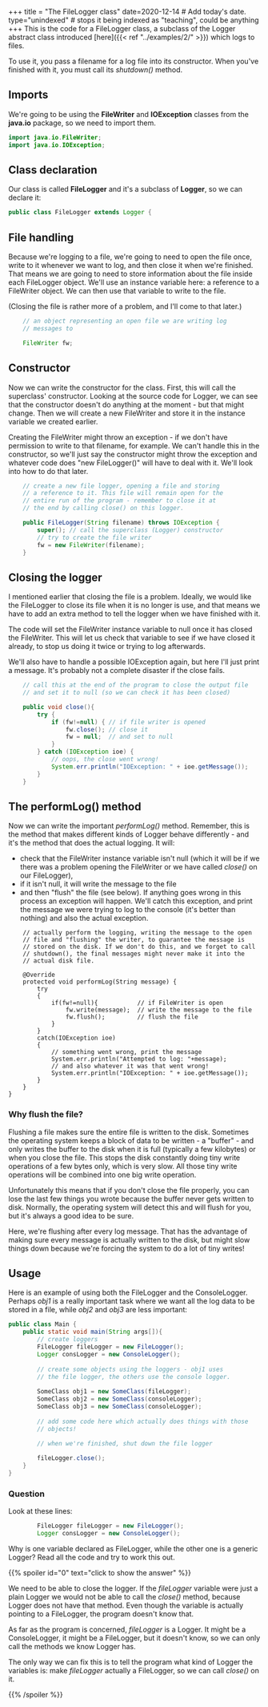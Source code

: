 +++
title = "The FileLogger class"
date=2020-12-14  # Add today's date.
type="unindexed" # stops it being indexed as "teaching", could be anything
+++
This is the code for a FileLogger class, a subclass
of the Logger abstract class introduced [here]({{< ref "../examples/2/" >}}) which
logs to files. 

To use it, you pass a filename for a log file into its constructor. When you've finished
with it, you must call its *shutdown()* method.

## Imports
We're going to be using the **FileWriter** and **IOException** classes from the **java.io**
package, so we need to import them.

```java
import java.io.FileWriter;
import java.io.IOException;
```

## Class declaration

Our class is called **FileLogger** and it's a subclass of **Logger**, so we can declare
it:

```java
public class FileLogger extends Logger {
```

## File handling

Because we're logging to a file, we're going to need to open the file once, write to it whenever
we want to log, and then close it when we're finished.
That means we are going to need to store information about the file inside each FileLogger object.
We'll use an instance variable here: a reference to a FileWriter object. We can then use that variable
to write to the file.

(Closing the file is rather more of a problem, and I'll come to that later.)

```java
    // an object representing an open file we are writing log
    // messages to

    FileWriter fw;
```

## Constructor

Now we can write the constructor for the class. First, this will call the superclass' constructor.
Looking at the source code for Logger, we can see that the constructor doesn't do anything at the 
moment - but that might change. Then we will create a new FileWriter and store it in the
instance variable we created earlier.

Creating the FileWriter might throw an exception - if we don't have permission to write to that filename,
for example. We can't handle this in the constructor, so we'll just say the constructor might throw
the exception and whatever code does "new FileLogger()" will have to deal with it. We'll look into
how to do that later.


```java
    // create a new file logger, opening a file and storing
    // a reference to it. This file will remain open for the
    // entire run of the program - remember to close it at
    // the end by calling close() on this logger.

    public FileLogger(String filename) throws IOException {
        super(); // call the superclass (Logger) constructor
        // try to create the file writer
        fw = new FileWriter(filename);
    }
```

## Closing the logger
I mentioned earlier that closing the file is a problem. Ideally, we would like the FileLogger to close
its file when it is no longer is use, and that means we have to add an extra method to tell the logger
when we have finished with it.

The code will set the FileWriter instance variable to null once it has closed the FileWriter. This
will let us check that variable to see if we have closed it already, to stop us doing it twice or
trying to log afterwards.

We'll also have to handle a possible IOException again, but here I'll just print a message. It's
probably not a complete disaster if the close fails.

```java
    // call this at the end of the program to close the output file
    // and set it to null (so we can check it has been closed)

    public void close(){
        try {
            if (fw!=null) { // if file writer is opened
                fw.close(); // close it 
                fw = null;  // and set to null
            }
        } catch (IOException ioe) {
            // oops, the close went wrong!
            System.err.println("IOException: " + ioe.getMessage());
        }
    }
```    

## The performLog() method
Now we can write the important *performLog()* method. Remember, this is the method that makes different
kinds of Logger behave differently - and it's the method that does the actual logging.
It will:
* check that the FileWriter instance variable isn't null (which it will be if we there was a problem opening
the FileWriter or we have called *close()* on our FileLogger), 
* if it isn't null, it will write the message to the file
* and then "flush" the file (see below).
If anything goes wrong in this process an exception will happen. We'll catch this exception, and
print the message we were trying to log to the console (it's better than nothing) and also the actual
exception.

```
    // actually perform the logging, writing the message to the open
    // file and "flushing" the writer, to guarantee the message is
    // stored on the disk. If we don't do this, and we forget to call
    // shutdown(), the final messages might never make it into the
    // actual disk file.

    @Override
    protected void performLog(String message) {
        try
        {
            if(fw!=null){           // if FileWriter is open
                fw.write(message);  // write the message to the file
                fw.flush();         // flush the file
            }
        }
        catch(IOException ioe)
        {
            // something went wrong, print the message
            System.err.println("Attempted to log: "+message);
            // and also whatever it was that went wrong!
            System.err.println("IOException: " + ioe.getMessage());
        }
    }
}
```
### Why flush the file?
Flushing a file makes sure the entire file is written to the disk. Sometimes the operating system
keeps a block of data to be written - a "buffer" - and only writes the buffer to the disk when
it is full (typically a few kilobytes) or when you close the file.
This stops the disk constantly doing tiny write operations
of a few bytes only, which is very slow. All those tiny write operations will be combined into one
big write operation.

Unfortunately this means that if you don't close the file properly, you can lose the last few things
you wrote because the buffer never gets written to disk. Normally, the operating system will detect this
and will flush for you, but it's always a good idea to be sure.

Here, we're flushing after every log message. That has the advantage of making sure every message is actually
written to the disk, but might slow things down because we're forcing the system to do a lot of tiny writes!

## Usage

Here is an example of using both the FileLogger and the ConsoleLogger. Perhaps
*obj1* is a really important task where we want all the log data to be stored in 
a file, while *obj2* and *obj3* are less important:

```java
public class Main {
    public static void main(String args[]){
        // create loggers
        FileLogger fileLogger = new FileLogger();
        Logger consLogger = new ConsoleLogger();
        
        // create some objects using the loggers - obj1 uses
        // the file logger, the others use the console logger.
        
        SomeClass obj1 = new SomeClass(fileLogger);
        SomeClass obj2 = new SomeClass(consoleLogger);
        SomeClass obj3 = new SomeClass(consoleLogger);
        
        // add some code here which actually does things with those
        // objects!
        
        // when we're finished, shut down the file logger

        fileLogger.close();
    }
}
```
### Question

Look at these lines:
```java
        FileLogger fileLogger = new FileLogger();
        Logger consLogger = new ConsoleLogger();
```
Why is one variable declared as FileLogger, while the other one is a generic Logger?
Read all the code and try to work this out.


{{% spoiler id="0" text="click to show the answer" %}}

We need to be able to close the logger. If the *fileLogger* variable were just a plain Logger
we would not be able to call the *close()* method, because Logger does not have that method. Even
though the variable is actually pointing to a FileLogger, the program doesn't know that.

As far as the program is concerned, *fileLogger* is a Logger. It might be a ConsoleLogger, it might
be a FileLogger, but it doesn't know, so we can only call the methods we know Logger has.

The only way we can fix this is to tell the program what kind of Logger the variables is:
make *fileLogger* actually a FileLogger, so we can call *close()*
on it.

{{% /spoiler %}}

